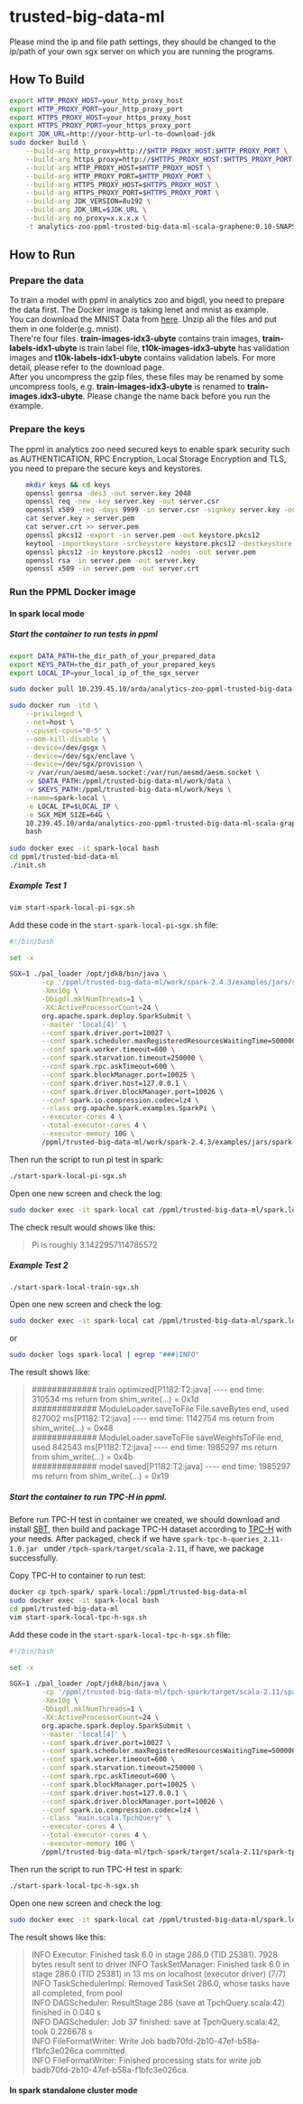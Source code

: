 # trusted-big-data-ml
Please mind the ip and file path settings, they should be changed to the ip/path of your own sgx server on which you are running the programs.


## How To Build 

```bash
export HTTP_PROXY_HOST=your_http_proxy_host
export HTTP_PROXY_PORT=your_http_proxy_port
export HTTPS_PROXY_HOST=your_https_proxy_host
export HTTPS_PROXY_PORT=your_https_proxy_port
export JDK_URL=http://your-http-url-to-download-jdk
sudo docker build \
    --build-arg http_proxy=http://$HTTP_PROXY_HOST:$HTTP_PROXY_PORT \
    --build-arg https_proxy=http://$HTTPS_PROXY_HOST:$HTTPS_PROXY_PORT \
    --build-arg HTTP_PROXY_HOST=$HTTP_PROXY_HOST \
    --build-arg HTTP_PROXY_PORT=$HTTP_PROXY_PORT \
    --build-arg HTTPS_PROXY_HOST=$HTTPS_PROXY_HOST \
    --build-arg HTTPS_PROXY_PORT=$HTTPS_PROXY_PORT \
    --build-arg JDK_VERSION=8u192 \
    --build-arg JDK_URL=$JDK_URL \
    --build-arg no_proxy=x.x.x.x \
    -t analytics-zoo-ppml-trusted-big-data-ml-scala-graphene:0.10-SNAPSHOT -f ./Dockerfile .
```

## How to Run

### Prepare the data
To train a model with ppml in analytics zoo and bigdl, you need to prepare the data first. The Docker image is taking lenet and mnist as example. <br>
You can download the MNIST Data from [here](http://yann.lecun.com/exdb/mnist/). Unzip all the files and put them in one folder(e.g. mnist). <br>
There're four files. **train-images-idx3-ubyte** contains train images, **train-labels-idx1-ubyte** is train label file, **t10k-images-idx3-ubyte** has validation images and **t10k-labels-idx1-ubyte** contains validation labels. For more detail, please refer to the download page. <br>
After you uncompress the gzip files, these files may be renamed by some uncompress tools, e.g. **train-images-idx3-ubyte** is renamed to **train-images.idx3-ubyte**. Please change the name back before you run the example.  <br>

### Prepare the keys
The ppml in analytics zoo need secured keys to enable spark security such as AUTHENTICATION, RPC Encryption, Local Storage Encryption and TLS, you need to prepare the secure keys and keystores.
```bash
    mkdir keys && cd keys
    openssl genrsa -des3 -out server.key 2048
    openssl req -new -key server.key -out server.csr
    openssl x509 -req -days 9999 -in server.csr -signkey server.key -out server.crt
    cat server.key > server.pem
    cat server.crt >> server.pem
    openssl pkcs12 -export -in server.pem -out keystore.pkcs12
    keytool -importkeystore -srckeystore keystore.pkcs12 -destkeystore keystore.jks -srcstoretype PKCS12 -deststoretype JKS
    openssl pkcs12 -in keystore.pkcs12 -nodes -out server.pem
    openssl rsa -in server.pem -out server.key
    openssl x509 -in server.pem -out server.crt
```

### Run the PPML Docker image

#### In spark local mode
##### Start the container to run tests in ppml
```bash
export DATA_PATH=the_dir_path_of_your_prepared_data
export KEYS_PATH=the_dir_path_of_your_prepared_keys
export LOCAL_IP=your_local_ip_of_the_sgx_server

sudo docker pull 10.239.45.10/arda/analytics-zoo-ppml-trusted-big-data-ml-scala-graphene:0.10-SNAPSHOT

sudo docker run -itd \
    --privileged \
    --net=host \
    --cpuset-cpus="0-5" \
    --oom-kill-disable \
    --device=/dev/gsgx \
    --device=/dev/sgx/enclave \
    --device=/dev/sgx/provision \
    -v /var/run/aesmd/aesm.socket:/var/run/aesmd/aesm.socket \
    -v $DATA_PATH:/ppml/trusted-big-data-ml/work/data \
    -v $KEYS_PATH:/ppml/trusted-big-data-ml/work/keys \
    --name=spark-local \
    -e LOCAL_IP=$LOCAL_IP \
    -e SGX_MEM_SIZE=64G \
    10.239.45.10/arda/analytics-zoo-ppml-trusted-big-data-ml-scala-graphene:0.10-SNAPSHOT \
    bash
    
sudo docker exec -it spark-local bash
cd ppml/trusted-bid-data-ml
./init.sh
```

##### Example Test 1 
```bash
vim start-spark-local-pi-sgx.sh
```
Add these code in the `start-spark-local-pi-sgx.sh` file: <br>
```bash
#!/bin/bash

set -x

SGX=1 ./pal_loader /opt/jdk8/bin/java \
        -cp '/ppml/trusted-big-data-ml/work/spark-2.4.3/examples/jars/spark-examples_2.11-2.4.3.jar:/ppml/trusted-big-data-ml/work/bigdl-jar-with-dependencies.jar:/ppml/trusted-big-data-ml/work/spark-2.4.3/conf/:/ppml/trusted-big-data-ml/work/spark-2.4.3/jars/*' \
        -Xmx10g \
        -Dbigdl.mklNumThreads=1 \
        -XX:ActiveProcessorCount=24 \
        org.apache.spark.deploy.SparkSubmit \
        --master 'local[4]' \
        --conf spark.driver.port=10027 \
        --conf spark.scheduler.maxRegisteredResourcesWaitingTime=5000000 \
        --conf spark.worker.timeout=600 \
        --conf spark.starvation.timeout=250000 \
        --conf spark.rpc.askTimeout=600 \
        --conf spark.blockManager.port=10025 \
        --conf spark.driver.host=127.0.0.1 \
        --conf spark.driver.blockManager.port=10026 \
        --conf spark.io.compression.codec=lz4 \
        --class org.apache.spark.examples.SparkPi \
        --executor-cores 4 \
        --total-executor-cores 4 \
        --executor-memory 10G \
        /ppml/trusted-big-data-ml/work/spark-2.4.3/examples/jars/spark-examples_2.11-2.4.3.jar | tee spark.local.pi.sgx.log
```

Then run the script to run pi test in spark: <br>
```bash
./start-spark-local-pi-sgx.sh
```

Open one new screen and check the log:
```bash
sudo docker exec -it spark-local cat /ppml/trusted-big-data-ml/spark.local.pi.sgx.log | egrep "###|INFO|Pi"
```

The check result would shows like this: <br>
>   Pi is roughly 3.1422957114785572

##### Example Test 2
```bash
./start-spark-local-train-sgx.sh
```

Open one new screen and check the log:
```bash
sudo docker exec -it spark-local cat /ppml/trusted-big-data-ml/spark.local.sgx.log | egrep "###|INFO"
```
or
```bash
sudo docker logs spark-local | egrep "###|INFO"
```

The result shows like: <br>
>   ############# train optimized[P1182:T2:java] ---- end time: 310534 ms return from shim_write(...) = 0x1d <br>
>   ############# ModuleLoader.saveToFile File.saveBytes end, used 827002 ms[P1182:T2:java] ---- end time: 1142754 ms return from shim_write(...) = 0x48 <br>
>   ############# ModuleLoader.saveToFile saveWeightsToFile end, used 842543 ms[P1182:T2:java] ---- end time: 1985297 ms return from shim_write(...) = 0x4b <br>
>   ############# model saved[P1182:T2:java] ---- end time: 1985297 ms return from shim_write(...) = 0x19 <br>

##### Start the container to run TPC-H in ppml.
Before run TPC-H test in container we created, we should download and install [SBT](https://www.scala-sbt.org/download.html), then build and package TPC-H dataset according to [TPC-H](https://github.com/qiuxin2012/tpch-spark) with your needs. After packaged, check if we have `spark-tpc-h-queries_2.11-1.0.jar ` under `/tpch-spark/target/scala-2.11`, if have, we package successfully.

Copy TPC-H to container to run test: <br>
```bash
docker cp tpch-spark/ spark-local:/ppml/trusted-big-data-ml
sudo docker exec -it spark-local bash
cd ppml/trusted-big-data-ml
vim start-spark-local-tpc-h-sgx.sh
```

Add these code in the `start-spark-local-tpc-h-sgx.sh` file: <br>
```bash
#!/bin/bash

set -x

SGX=1 ./pal_loader /opt/jdk8/bin/java \
        -cp '/ppml/trusted-big-data-ml/tpch-spark/target/scala-2.11/spark-tpc-h-queries_2.11-1.0.jar:/ppml/trusted-big-data-ml/work/bigdl-jar-with-dependencies.jar:/ppml/trusted-big-data-ml/work/spark-2.4.3/conf/:/ppml/trusted-big-data-ml/work/spark-2.4.3/jars/*' \
        -Xmx10g \
        -Dbigdl.mklNumThreads=1 \
        -XX:ActiveProcessorCount=24 \
        org.apache.spark.deploy.SparkSubmit \
        --master 'local[4]' \
        --conf spark.driver.port=10027 \
        --conf spark.scheduler.maxRegisteredResourcesWaitingTime=5000000 \
        --conf spark.worker.timeout=600 \
        --conf spark.starvation.timeout=250000 \
        --conf spark.rpc.askTimeout=600 \
        --conf spark.blockManager.port=10025 \
        --conf spark.driver.host=127.0.0.1 \
        --conf spark.driver.blockManager.port=10026 \
        --conf spark.io.compression.codec=lz4 \
        --class "main.scala.TpchQuery" \
        --executor-cores 4 \
        --total-executor-cores 4 \
        --executor-memory 10G \
        /ppml/trusted-big-data-ml/tpch-spark/target/scala-2.11/spark-tpc-h-queries_2.11-1.0.jar | tee spark.local.tpc.h.sgx.log
```

Then run the script to run TPC-H test in spark: <br>
```bash
./start-spark-local-tpc-h-sgx.sh
```

Open one new screen and check the log: <br>
```bash
sudo docker exec -it spark-local cat /ppml/trusted-big-data-ml/spark.local.tpc.h.sgx.log | egrep "###|INFO"
```
The result shows like this: <br>
>   INFO Executor: Finished task 6.0 in stage 286.0 (TID 25381). 7928 bytes result sent to driver
>   INFO TaskSetManager: Finished task 6.0 in stage 286.0 (TID 25381) in 13 ms on localhost (executor driver) (7/7)
>   INFO TaskSchedulerImpl: Removed TaskSet 286.0, whose tasks have all completed, from pool <br>
>   INFO DAGScheduler: ResultStage 286 (save at TpchQuery.scala:42) finished in 0.040 s <br>
>   INFO DAGScheduler: Job 37 finished: save at TpchQuery.scala:42, took 0.226678 s <br>
>   INFO FileFormatWriter: Write Job badb70fd-2b10-47ef-b58a-f1bfc3e026ca committed. <br>
>   INFO FileFormatWriter: Finished processing stats for write job badb70fd-2b10-47ef-b58a-f1bfc3e026ca. <br>

#### In spark standalone cluster mode
